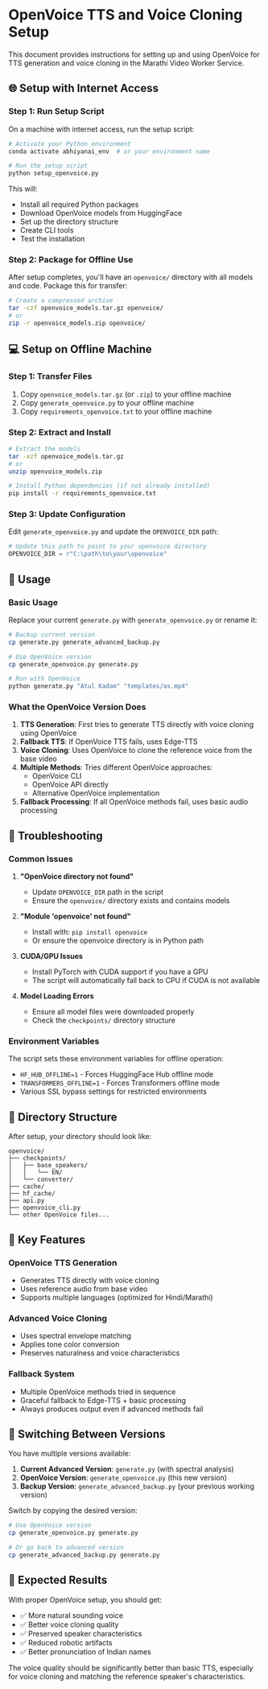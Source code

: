 # OpenVoice TTS and Voice Cloning Setup

This document provides instructions for setting up and using OpenVoice for TTS generation and voice cloning in the Marathi Video Worker Service.

## 🌐 Setup with Internet Access

### Step 1: Run Setup Script
On a machine with internet access, run the setup script:

```bash
# Activate your Python environment
conda activate abhiyanai_env  # or your environment name

# Run the setup script
python setup_openvoice.py
```

This will:
- Install all required Python packages
- Download OpenVoice models from HuggingFace
- Set up the directory structure
- Create CLI tools
- Test the installation

### Step 2: Package for Offline Use
After setup completes, you'll have an `openvoice/` directory with all models and code. Package this for transfer:

```bash
# Create a compressed archive
tar -czf openvoice_models.tar.gz openvoice/
# or
zip -r openvoice_models.zip openvoice/
```

## 💻 Setup on Offline Machine

### Step 1: Transfer Files
1. Copy `openvoice_models.tar.gz` (or `.zip`) to your offline machine
2. Copy `generate_openvoice.py` to your offline machine
3. Copy `requirements_openvoice.txt` to your offline machine

### Step 2: Extract and Install
```bash
# Extract the models
tar -xzf openvoice_models.tar.gz
# or
unzip openvoice_models.zip

# Install Python dependencies (if not already installed)
pip install -r requirements_openvoice.txt
```

### Step 3: Update Configuration
Edit `generate_openvoice.py` and update the `OPENVOICE_DIR` path:

```python
# Update this path to point to your openvoice directory
OPENVOICE_DIR = r"C:\path\to\your\openvoice"
```

## 🎤 Usage

### Basic Usage
Replace your current `generate.py` with `generate_openvoice.py` or rename it:

```bash
# Backup current version
cp generate.py generate_advanced_backup.py

# Use OpenVoice version
cp generate_openvoice.py generate.py

# Run with OpenVoice
python generate.py "Atul Kadam" "templates/as.mp4"
```

### What the OpenVoice Version Does

1. **TTS Generation**: First tries to generate TTS directly with voice cloning using OpenVoice
2. **Fallback TTS**: If OpenVoice TTS fails, uses Edge-TTS
3. **Voice Cloning**: Uses OpenVoice to clone the reference voice from the base video
4. **Multiple Methods**: Tries different OpenVoice approaches:
   - OpenVoice CLI
   - OpenVoice API directly
   - Alternative OpenVoice implementation
5. **Fallback Processing**: If all OpenVoice methods fail, uses basic audio processing

## 🔧 Troubleshooting

### Common Issues

1. **"OpenVoice directory not found"**
   - Update `OPENVOICE_DIR` path in the script
   - Ensure the `openvoice/` directory exists and contains models

2. **"Module 'openvoice' not found"**
   - Install with: `pip install openvoice`
   - Or ensure the openvoice directory is in Python path

3. **CUDA/GPU Issues**
   - Install PyTorch with CUDA support if you have a GPU
   - The script will automatically fall back to CPU if CUDA is not available

4. **Model Loading Errors**
   - Ensure all model files were downloaded properly
   - Check the `checkpoints/` directory structure

### Environment Variables
The script sets these environment variables for offline operation:
- `HF_HUB_OFFLINE=1` - Forces HuggingFace Hub offline mode
- `TRANSFORMERS_OFFLINE=1` - Forces Transformers offline mode
- Various SSL bypass settings for restricted environments

## 📁 Directory Structure

After setup, your directory should look like:

```
openvoice/
├── checkpoints/
│   ├── base_speakers/
│   │   └── EN/
│   └── converter/
├── cache/
├── hf_cache/
├── api.py
├── openvoice_cli.py
└── other OpenVoice files...
```

## 🎯 Key Features

### OpenVoice TTS Generation
- Generates TTS directly with voice cloning
- Uses reference audio from base video
- Supports multiple languages (optimized for Hindi/Marathi)

### Advanced Voice Cloning  
- Uses spectral envelope matching
- Applies tone color conversion
- Preserves naturalness and voice characteristics

### Fallback System
- Multiple OpenVoice methods tried in sequence
- Graceful fallback to Edge-TTS + basic processing
- Always produces output even if advanced methods fail

## 🔄 Switching Between Versions

You have multiple versions available:

1. **Current Advanced Version**: `generate.py` (with spectral analysis)
2. **OpenVoice Version**: `generate_openvoice.py` (this new version)  
3. **Backup Version**: `generate_advanced_backup.py` (your previous working version)

Switch by copying the desired version:
```bash
# Use OpenVoice version
cp generate_openvoice.py generate.py

# Or go back to advanced version  
cp generate_advanced_backup.py generate.py
```

## 🌟 Expected Results

With proper OpenVoice setup, you should get:
- ✅ More natural sounding voice
- ✅ Better voice cloning quality
- ✅ Preserved speaker characteristics
- ✅ Reduced robotic artifacts
- ✅ Better pronunciation of Indian names

The voice quality should be significantly better than basic TTS, especially for voice cloning and matching the reference speaker's characteristics.
